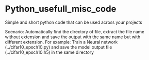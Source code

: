# Python_usefull_misc_code
Simple and short python code that can be used across your projects

Scenario: Automatically find the directory of file, extract the file name without extension and save the output with the same name but with different extension.
For example: Train a Neural network (../cifar10_epoch10.py) and save the model output file (../cifar10_epoch10.h5) in the same directory
